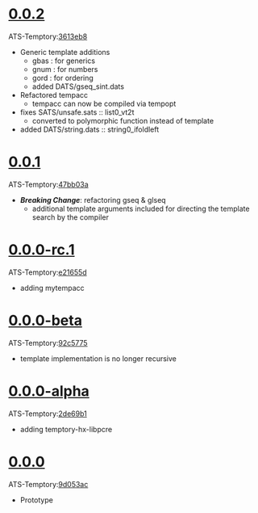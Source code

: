 # [0.0.2](https://github.com/sparverius/Temptory-Release/releases/tag/v0.0.2)
ATS-Temptory:[3613eb8](https://github.com/githwxi/ATS-Temptory/commit/3613eb8b03c53d7f591f7b7eec627b346d9b62c1)

* Generic template additions
	* gbas : for generics
	* gnum : for numbers
	* gord : for ordering
	* added DATS/gseq_sint.dats
* Refactored tempacc
	* tempacc can now be compiled via tempopt
* fixes SATS/unsafe.sats :: list0_vt2t
	* converted to polymorphic function instead of template
* added DATS/string.dats :: string0_ifoldleft

# [0.0.1](https://github.com/sparverius/Temptory-Release/releases/tag/v0.0.1)
ATS-Temptory:[47bb03a](https://github.com/githwxi/ATS-Temptory/commit/47bb03a110e58068cd43741799ffb5ed7ad11f63)

* ***Breaking Change***: refactoring gseq & glseq
	*  additional template arguments included for directing the template search by the compiler

# [0.0.0-rc.1](https://github.com/sparverius/Temptory-Release/releases/tag/v0.0.0-rc.1)
ATS-Temptory:[e21655d](https://github.com/githwxi/ATS-Temptory/commit/e21655dbc76f3bfdce7d2eebcc0f6fc57b0740a0)

* adding mytempacc

# [0.0.0-beta](https://github.com/sparverius/Temptory-Release/releases/tag/v0.0.0-beta)
ATS-Temptory:[92c5775](https://github.com/githwxi/ATS-Temptory/commit/92c5775e1baa8b580e3d2d023576051547a9ab98)

* template implementation is no longer recursive

# [0.0.0-alpha](https://github.com/sparverius/Temptory-Release/releases/tag/v0.0.0-alpha)
ATS-Temptory:[2de69b1](https://github.com/githwxi/ATS-Temptory/commit/2de69b18b300e0ef4326df961c00cde709ed88b4)

* adding temptory-hx-libpcre

# [0.0.0](https://github.com/sparverius/Temptory-Release/releases/tag/v0.0.0)
ATS-Temptory:[9d053ac](https://github.com/githwxi/ATS-Temptory/commit/9d053ac0851d997a8512be58fe09104bae6d9122)

* Prototype
